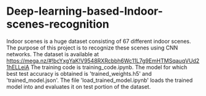 # Deep-learning-based-Indoor-scenes-recognition
Indoor scenes is a huge dataset consisting of 67 different indoor scenes. The purpose of this project is to recognize these scenes using CNN networks. The dataset is available at https://mega.nz/#!bcYxgYaK!V9548RXRcbbh6Wc11L7g9EmHTMSqauqVUd21hELLeiA
The training code is training_code.ipynb. The model for which best test accuracy is obtained is 'trained_weights.h5' and 'trained_model.json'. The file 'load_trained_model.ipynb' loads the trained model into and evaluates it on test portion of the dataset.
